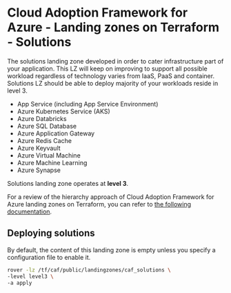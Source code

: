 # Cloud Adoption Framework for Azure - Landing zones on Terraform - Solutions

The solutions landing zone developed in order to cater infrastructure part of your application. This LZ will keep on improving to support all possible workload regardless of technology varies from IaaS, PaaS and container. Solutions LZ should be able to deploy majority of your workloads reside in level 3.

* App Service (including App Service Environment)
* Azure Kubernetes Service (AKS)
* Azure Databricks
* Azure SQL Database
* Azure Application Gateway
* Azure Redis Cache
* Azure Keyvault
* Azure Virtual Machine
* Azure Machine Learning
* Azure Synapse

Solutions landing zone operates at **level 3**.

For a review of the hierarchy approach of Cloud Adoption Framework for Azure landing zones on Terraform, you can refer to [the following documentation](../../documentation/code_architecture/hierarchy.md).

## Deploying solutions

By default, the content of this landing zone is empty unless you specify a configuration file to enable it.

```bash
rover -lz /tf/caf/public/landingzones/caf_solutions \
-level level3 \
-a apply
```

